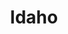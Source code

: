 ---
title: "Idaho"
hashtag: idaho
borders:
  - Canada
  - Montana
  - Nevada
  - Oregon
  - Utah 
  - Washington
  - Wyoming
subdivision-of:
  - United States
tags:
  - State
  - United States
---